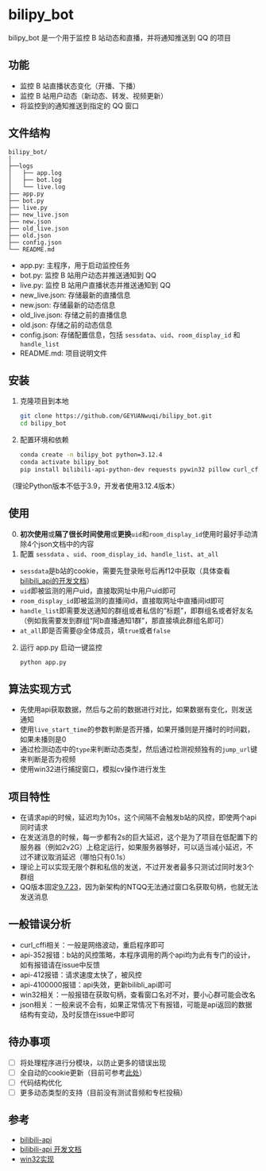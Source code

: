 # bilipy_bot

bilipy_bot 是一个用于监控 B 站动态和直播，并将通知推送到 QQ 的项目

## 功能

- 监控 B 站直播状态变化（开播、下播）
- 监控 B 站用户动态（新动态、转发、视频更新）
- 将监控到的通知推送到指定的 QQ 窗口

## 文件结构

```
bilipy_bot/
│
├──logs
│   ├── app.log
│   ├── bot.log
│   └── live.log
├── app.py
├── bot.py
├── live.py
├── new_live.json
├── new.json
├── old_live.json
├── old.json
├── config.json
└── README.md
```
- app.py: 主程序，用于启动监控任务
- bot.py: 监控 B 站用户动态并推送通知到 QQ
- live.py: 监控 B 站用户直播状态并推送通知到 QQ
- new_live.json: 存储最新的直播信息
- new.json: 存储最新的动态信息
- old_live.json: 存储之前的直播信息
- old.json: 存储之前的动态信息
- config.json: 存储配置信息，包括 `sessdata`、`uid`、`room_display_id` 和 `handle_list`
- README.md: 项目说明文件

## 安装

1. 克隆项目到本地
    ```sh
    git clone https://github.com/GEYUANwuqi/bilipy_bot.git
    cd bilipy_bot
    ```

2. 配置环境和依赖
    ```sh
    conda create -n bilipy_bot python=3.12.4
    conda activate bilipy_bot
    pip install bilibili-api-python-dev requests pywin32 pillow curl_cffi
    ```
（理论Python版本不低于3.9，开发者使用3.12.4版本）

## 使用
0. **初次使用**或**隔了很长时间使用**或**更换**`uid`和`room_display_id`使用时最好手动清除4个json文档中的内容
1. 配置 `sessdata` 、`uid`、`room_display_id`、`handle_list`、`at_all`
- `sessdata`是b站的cookie，需要先登录账号后再f12中获取（具体查看[bilibili_api的开发文档](https://nemo2011.github.io/bilibili-api/#/get-credential)）
- `uid`即被监测的用户uid，直接取网址中用户uid即可
- `room_display_id`即被监测的直播间id，直接取网址中直播间id即可
- `handle_list`即需要发送通知的群组或者私信的“标题”，即群组名或者好友名（例如我需要发到群组“阿b直播通知1群”，那直接填此群组名即可）
- `at_all`即是否需要@全体成员，填`true`或者`false`
2. 运行 app.py 启动一键监控
    ```sh
    python app.py
    ```


## 算法实现方式
- 先使用api获取数据，然后与之前的数据进行对比，如果数据有变化，则发送通知
- 使用`live_start_time`的参数判断是否开播，如果开播则是开播时的时间戳，如果未播则是0
- 通过检测动态中的`type`来判断动态类型，然后通过检测视频独有的`jump_url`键来判断是否为视频
- 使用win32进行捕捉窗口，模拟cv操作进行发生

## 项目特性

- 在请求api的时候，延迟均为10s，这个间隔不会触发b站的风控，即使两个api同时请求
- 在发送消息的时候，每一步都有2s的巨大延迟，这个是为了项目在低配置下的服务器（例如2v2G）上稳定运行，如果服务器够好，可以适当减小延迟，不过不建议取消延迟（哪怕只有0.1s）
- 理论上可以实现无限个群和私信的发送，不过开发者最多只测试过同时发3个群组
- QQ版本固定[9.7.23](https://dldir1.qq.com/qqfile/qq/PCQQ9.7.23/QQ9.7.23.29400.exe)，因为新架构的NTQQ无法通过窗口名获取句柄，也就无法发送消息

## 一般错误分析
- curl_cffi相关：一般是网络波动，重启程序即可
- api-352报错：b站的风控策略，本程序调用的两个api均为此有专门的设计，如有报错请在issue中反馈
- api-412报错：请求速度太快了，被风控
- api-4100000报错：api失效，更新bilibli_api即可
- win32相关：一般报错在获取句柄，查看窗口名对不对，要小心群可能会改名
- json相关：一般来说不会有，如果正常情况下有报错，可能是api返回的数据结构有变动，及时反馈在issue中即可

## 待办事项
- [ ] 将处理程序进行分模块，以防止更多的错误出现
- [ ] 全自动的cookie更新（目前可参考[此处](https://socialsisteryi.github.io/bilibili-API-collect/docs/login/cookie_refresh.html)）
- [ ] 代码结构优化
- [ ] 更多动态类型的支持（目前没有测试音频和专栏投稿）

## 参考
- [bilibili-api](https://github.com/nemo2011/bilibili-api)
- [bilibili-api 开发文档](https://nemo2011.github.io/bilibili-api/#/)
- [win32实现](https://www.bilibili.com/video/BV1Sk4y1Z7ue/)
